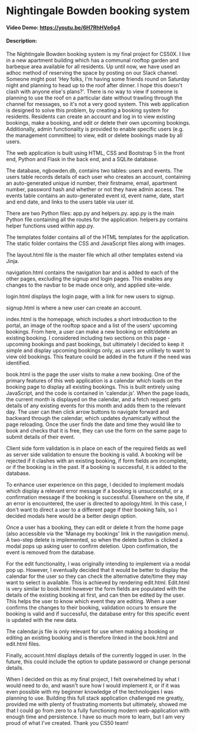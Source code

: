 # Nightingale Bowden booking system
#### Video Demo:  https://youtu.be/6H7RhHVe6g4
#### Description:
The Nightingale Bowden booking system is my final project for CS50X. I live in a new apartment building which has a communal rooftop garden and barbeque area available for all residents. Up until now, we have used an adhoc method of reserving the space by posting on our Slack channel. Someone might post 'Hey folks, I'm having some friends round on Saturday night and planning to head up to the roof after dinner. I hope this doesn't clash with anyone else's plans?'. There is no way to view if someone is planning to use the roof on a particular date without trawling through the channel for messages, so it's not a very good system. This web application is designed to solve this problem, by creating a booking system for residents. Residents can create an account and log in to view existing bookings, make a booking, and edit or delete their own upcoming bookings. Additionally, admin functionality is provided to enable specific users (e.g. the management committee) to view, edit or delete bookings made by all users.

The web application is built using HTML, CSS and Bootstrap 5 in the front end, Python and Flask in the back end, and a SQLite database.

The database, ngbowden.db, contains two tables: users and events. The users table records details of each user who creates an account, containing an auto-generated unique id number, their firstname, email, apartment number, password hash and whether or not they have admin access. The events table contains an auto-generated event id, event name, date, start and end date, and links to the users table via user id.

There are two Python files: app.py and helpers.py. app.py is the main Python file containing all the routes for the application. helpers.py contains helper functions used within app.py.

The templates folder contains all of the HTML templates for the application. The static folder contains the CSS and JavaScript files along with images.

The layout.html file is the master file which all other templates extend via Jinja.

navigation.html contains the navigation bar and is added to each of the other pages, excluding the signup and login pages. This enables any changes to the navbar to be made once only, and applied site-wide.

login.html displays the login page, with a link for new users to signup.

signup.html is where a new user can create an account.

index.html is the homepage, which includes a short introduction to the portal, an image of the rooftop space and a list of the users' upcoming bookings. From here, a user can make a new booking or edit/delete an existing booking. I considered including two sections on this page - upcoming bookings and past bookings, but ultimately I decided to keep it simple and display upcoming bookings only, as users are unlikely to want to view old bookings. This feature could be added in the future if the need was identified.

book.html is the page the user visits to make a new booking. One of the primary features of this web application is a calendar which loads on the booking page to display all existing bookings. This is built entirely using JavaScript, and the code is contained in 'calendar.js'. When the page loads, the current month is displayed on the calendar, and a fetch request gets details of any existing events for this month and adds them to the relevant day. The user can then click arrow buttons to navigate forward and backward through the calendar, which updates dynamically without the page reloading. Once the user finds the date and time they would like to book and checks that it is free, they can use the form on the same page to submit details of their event. 

Client side form validation is in place on each of the required fields as well as server side validation to ensure the booking is valid. A booking will be rejected if it clashes with an existing booking, if form fields are incomplete, or if the booking is in the past. If a booking is successful, it is added to the database.

To enhance user experience on this page, I decided to implement modals which display a relevant error message if a booking is unsuccessful, or a confirmation message if the booking is successful. Elsewhere on the site, if an error is encountered, the user is directed to apology.html. In this case, I don't want to direct a user to a different page if their booking fails, so I decided modals here would be a better design option.

Once a user has a booking, they can edit or delete it from the home page (also accessible via the 'Manage my bookings' link in the navigation menu).
A two-step delete is implemented, so when the delete button is clicked a modal pops up asking user to confirm deletion. Upon confirmation, the event is removed from the database.

For the edit functionality, I was originally intending to implement via a modal pop up. However, I eventually decided that it would be better to display the calendar for the user so they can check the alternative date/time they may want to select is available. This is achieved by rendering edit.html. Edit.html is very similar to book.html however the form fields are populated with the details of the existing booking at first, and can then be edited by the user. This helps the user to know which event they are editing. When a user confirms the changes to their booking, validation occurs to ensure the booking is valid and if successful, the database entry for this specific event is updated with the new data.

The calendar.js file is only relevant for use when making a booking or editing an existing booking and is therefore linked in the book.html and edit.html files.

Finally, account.html displays details of the currently logged in user. In the future, this could include the option to update password or change personal details.

When I decided on this as my final project, I felt overwhelmed by what I would need to do, and wasn't sure how I would implement it, or if it was even possible with my beginner knowledge of the technologies I was planning to use. Building this full stack application challenged me greatly, provided me with plenty of frustrating moments but ultimately, showed me that I could go from zero to a fully functioning modern web-application with enough time and persistence. I have so much more to learn, but I am very proud of what I've created. Thank you CS50 team!
